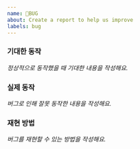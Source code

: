 ```yaml
---
name: 🐞BUG
about: Create a report to help us improve
labels: bug
---
```



### 기대한 동작
_정상적으로 동작했을 때 기대한 내용을 작성해요._


### 실제 동작
_버그로 인해 잘못 동작한 내용을 작성해요._


### 재현 방법
_버그를 재현할 수 있는 방법을 작성해요._
